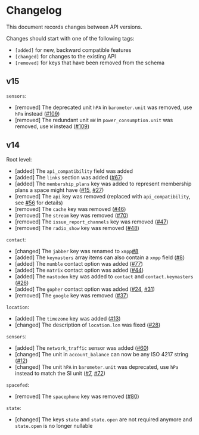 # Changelog

This document records changes between API versions.

Changes should start with one of the following tags:

- `[added]` for new, backward compatible features
- `[changed]` for changes to the existing API
- `[removed]` for keys that have been removed from the schema

## v15

`sensors`:

- [removed] The deprecated unit `hPA` in `barometer.unit` was removed, use `hPa` instead ([#109])
- [removed] The redundant unit `mW` in `power_consumption.unit` was removed, use `W` instead ([#109])

## v14

Root level:

- [added] The `api_compatibility` field was added
- [added] The `links` section was added ([#67])
- [added] The `membership_plans` key was added to represent membership plans a space might have ([#15], [#27])
- [removed] The `api` key was removed (replaced with `api_compatibility`, see [#56] for details)
- [removed] The `cache` key was removed ([#46])
- [removed] The `stream` key was removed ([#70])
- [removed] The `issue_report_channels` key was removed ([#47])
- [removed] The `radio_show` key was removed ([#48])

`contact`:

- [changed] The `jabber` key was renamed to `xmpp`[#8]
- [added] The `keymasters` array items can also contain a `xmpp` field ([#8])
- [added] The `mumble` contact option was added ([#77])
- [added] The `matrix` contact option was added ([#44])
- [added] The `mastodon` key was added to `contact` and `contact.keymasters` ([#26])
- [added] The `gopher` contact option was added ([#24], [#31])
- [removed] The `google` key was removed ([#37])

`location`:

- [added] The `timezone` key was added ([#13])
- [changed] The description of `location.lon` was fixed ([#28])

`sensors`:

- [added] The `network_traffic` sensor was added ([#60])
- [changed] The unit in `account_balance` can now be any ISO 4217 string ([#12])
- [changed] The unit `hPA` in `barometer.unit` was deprecated, use `hPa` instead to match the SI unit ([#7], [#72])

`spacefed`:

- [removed] The `spacephone` key was removed ([#80])

`state`:

- [changed] The keys `state` and `state.open` are not required anymore and `state.open` is no longer nullable


[#7]: https://github.com/SpaceApi/schema/pull/7
[#8]: https://github.com/SpaceApi/schema/pull/8
[#12]: https://github.com/SpaceApi/schema/pull/12
[#13]: https://github.com/SpaceApi/schema/pull/13
[#15]: https://github.com/SpaceApi/schema/pull/15
[#24]: https://github.com/SpaceApi/schema/pull/24
[#26]: https://github.com/SpaceApi/schema/pull/26
[#27]: https://github.com/SpaceApi/schema/pull/27
[#28]: https://github.com/SpaceApi/schema/pull/28
[#31]: https://github.com/SpaceApi/schema/pull/31
[#37]: https://github.com/SpaceApi/schema/pull/37
[#44]: https://github.com/SpaceApi/schema/pull/44
[#46]: https://github.com/SpaceApi/schema/pull/46
[#47]: https://github.com/SpaceApi/schema/pull/47
[#48]: https://github.com/SpaceApi/schema/pull/48
[#56]: https://github.com/SpaceApi/schema/pull/56
[#60]: https://github.com/SpaceApi/schema/pull/60
[#67]: https://github.com/SpaceApi/schema/pull/67
[#70]: https://github.com/SpaceApi/schema/pull/70
[#72]: https://github.com/SpaceApi/schema/pull/72
[#77]: https://github.com/SpaceApi/schema/pull/77
[#80]: https://github.com/SpaceApi/schema/pull/80
[#109]: https://github.com/SpaceApi/schema/pull/109
